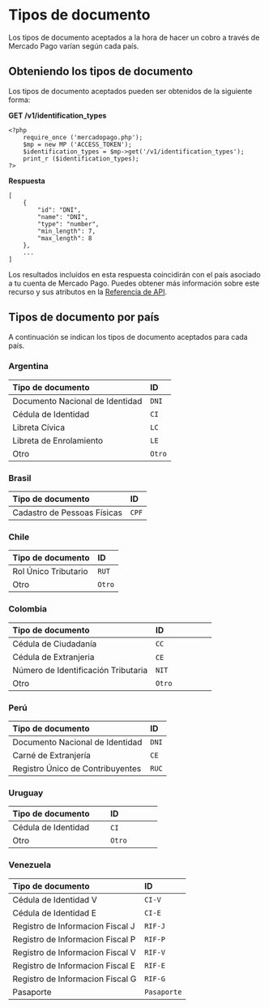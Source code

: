 # Tipos de documento

Los tipos de documento aceptados a la hora de hacer un cobro a través de Mercado Pago varían según cada país.

## Obteniendo los tipos de documento

Los tipos de documento aceptados pueden ser obtenidos de la siguiente forma:

**GET /v1/identification_types**

	<?php
		require_once ('mercadopago.php');
		$mp = new MP ('ACCESS_TOKEN');
		$identification_types = $mp->get('/v1/identification_types');
		print_r ($identification_types);
	?>
	
**Respuesta**

	[
		{
		    "id": "DNI",
		    "name": "DNI",
		    "type": "number",
		    "min_length": 7,
		    "max_length": 8
  		},
  		...
  	]
  	
Los resultados incluídos en esta respuesta coincidirán con el país asociado a tu cuenta de Mercado Pago. Puedes obtener más información sobre este recurso y sus atributos en la [Referencia de API](#).

## Tipos de documento por país

A continuación se indican los tipos de documento aceptados para cada país.

### Argentina

Tipo de documento               | ID                       |
:------------------------------ | :----------------------- |
Documento Nacional de Identidad | `DNI`                    |
Cédula de Identidad             | `CI`                     |
Libreta Cívica                  | `LC`                     |
Libreta de Enrolamiento         | `LE`                     |
Otro                            | `Otro`                   |

### Brasil

Tipo de documento           | ID                       |
:-------------------------- | :----------------------- |
Cadastro de Pessoas Físicas | `CPF`                    |

### Chile

Tipo de documento          | ID                       |
:------------------------- | :----------------------- |
Rol Único Tributario       | `RUT`                    |
Otro                       | `Otro`                   |

### Colombia

Tipo de documento                   | ID                       |
:---------------------------------- | :----------------------- |
Cédula de Ciudadanía                | `CC`                     |
Cédula de Extranjeria               | `CE`                     |
Número de Identificación Tributaria | `NIT`                    |
Otro                                | `Otro`                   |

### Perú

Tipo de documento                | ID                       |
:------------------------------- | :----------------------- |
Documento Nacional de Identidad  | `DNI`                    |
Carné de Extranjería             | `CE`                     |
Registro Único de Contribuyentes | `RUC`                    |

### Uruguay

Tipo de documento          | ID                       |
:------------------------- | :----------------------- |
Cédula de Identidad        | `CI`                    |
Otro                       | `Otro`                   |

### Venezuela

Tipo de documento                | ID                       |
:------------------------------- | :----------------------- |
Cédula de Identidad V            | `CI-V`                   |
Cédula de Identidad E            | `CI-E`                   |
Registro de Informacion Fiscal J | `RIF-J`                  |
Registro de Informacion Fiscal P | `RIF-P`                  |
Registro de Informacion Fiscal V | `RIF-V`                  |
Registro de Informacion Fiscal E | `RIF-E`                  |
Registro de Informacion Fiscal G | `RIF-G`                  |
Pasaporte                        | `Pasaporte`              |
